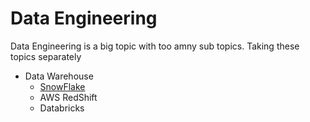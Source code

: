 # Data Engineering

Data Engineering is a big topic with too amny sub topics. Taking these topics separately

- Data Warehouse
  - [SnowFlake](./SnowFlake/SnowFlake.md)
  - AWS RedShift
  - Databricks
